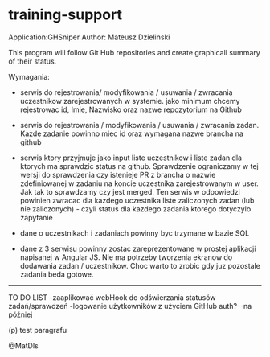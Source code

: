 # training-support

  Application:GHSniper
  Author: Mateusz Dzielinski

  This program will follow Git Hub repositories and create graphicall summary of
  their status.

  Wymagania:
  - serwis do rejestrowania/ modyfikowania / usuwania / zwracania uczestnikow zarejestrowanych w systemie.
  jako minimum chcemy rejestrowac id, Imie, Nazwisko oraz nazwe repozytorium na Github

  - serwis do rejestrowania / modyfikowania / usuwania / zwracania zadan.
  Kazde zadanie powinno miec id oraz wymagana nazwe brancha na github

- serwis ktory przyjmuje jako input liste uczestnikow i liste zadan dla ktorych ma sprawdzic status na github. 
  Sprawdzenie ograniczamy w tej wersji do sprawdzenia czy istenieje PR z brancha 
  o nazwie zdefiniowanej w zadaniu na koncie uczestnika zarejestrowanym w user.
  Jak tak to sprawdzamy czy jest merged. 
  Ten serwis w odpowiedzi powinien zwracac dla kazdego uczestnika liste zaliczonych zadan (lub nie zaliczonych) -
  czyli status dla kazdego zadania ktorego dotyczylo zapytanie

- dane o uczestnikach i zadaniach powinny byc trzymane w bazie SQL

- dane z 3 serwisu powinny zostac zareprezentowane w prostej aplikacji napisanej w Angular JS. 
  Nie ma potrzeby tworzenia ekranow do dodawania zadan / uczestnikow. 
  Choc warto to zrobic gdy juz pozostale zadania beda gotowe.


****************************************************************
TO DO LIST
-zaaplikować webHook do odświerzania statusów zadań/sprawdzeń
-logowanie użytkowników z użyciem GitHub auth?--na później

(p) test paragrafu

@MatDls


